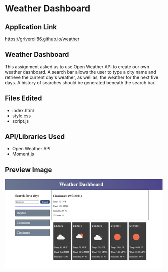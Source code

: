 # Weather Dashboard

## Application Link
<https://griveroll86.github.io/weather>

## Weather Dashboard
This assignment asked us to use Open Weather API to create our own weather dashboard. A search bar allows the user to type a city name and retrieve the current day's weather, as well as, the weather for the next five days. A history of searches should be generated beneath the search bar.

## Files Edited
* index.html
* style.css
* script.js

## API/Libraries Used
* Open Weather API
* Moment.js

## Preview Image
![website preview image](./assets/images/preview.png)